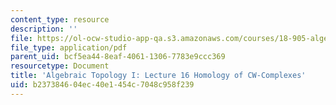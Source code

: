 ```yaml
---
content_type: resource
description: ''
file: https://ol-ocw-studio-app-qa.s3.amazonaws.com/courses/18-905-algebraic-topology-i-fall-2016/b237384604ec40e1454c7048c958f239_MIT18_905F16_lec16.pdf
file_type: application/pdf
parent_uid: bcf5ea44-8eaf-4061-1306-7783e9ccc369
resourcetype: Document
title: 'Algebraic Topology I: Lecture 16 Homology of CW-Complexes'
uid: b2373846-04ec-40e1-454c-7048c958f239
---
```

